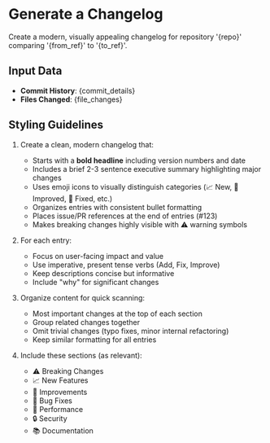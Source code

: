 # Generate a Changelog

Create a modern, visually appealing changelog for repository '{repo}' comparing '{from_ref}' to '{to_ref}'.

## Input Data
- **Commit History**: {commit_details}
- **Files Changed**: {file_changes}

## Styling Guidelines

1. Create a clean, modern changelog that:
   - Starts with a **bold headline** including version numbers and date
   - Includes a brief 2-3 sentence executive summary highlighting major changes
   - Uses emoji icons to visually distinguish categories (📈 New, 🔧 Improved, 🐛 Fixed, etc.)
   - Organizes entries with consistent bullet formatting
   - Places issue/PR references at the end of entries (#123)
   - Makes breaking changes highly visible with ⚠️ warning symbols

2. For each entry:
   - Focus on user-facing impact and value
   - Use imperative, present tense verbs (Add, Fix, Improve)
   - Keep descriptions concise but informative
   - Include "why" for significant changes

3. Organize content for quick scanning:
   - Most important changes at the top of each section
   - Group related changes together
   - Omit trivial changes (typo fixes, minor internal refactoring)
   - Keep similar formatting for all entries

4. Include these sections (as relevant):
   - ⚠️ Breaking Changes
   - 📈 New Features
   - 🔧 Improvements
   - 🐛 Bug Fixes
   - 🚀 Performance
   - 🔒 Security
   - 📚 Documentation 